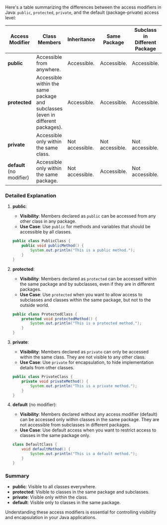 Here's a table summarizing the differences between the access modifiers in Java: `public`, `protected`, `private`, and the default (package-private) access level:

| Access Modifier | Class Members | Inheritance | Same Package | Subclass in Different Package | Outside Package |
|------------------|---------------|-------------|--------------|------------------------------|-----------------|
| **public**       | Accessible from anywhere. | Accessible. | Accessible. | Accessible. | Accessible. |
| **protected**    | Accessible within the same package and subclasses (even in different packages). | Accessible. | Accessible. | Accessible. | Not accessible. |
| **private**      | Accessible only within the same class. | Not accessible. | Not accessible. | Not accessible. | Not accessible. |
| **default** (no modifier) | Accessible only within the same package. | Not accessible. | Accessible. | Not accessible. | Not accessible. |

### Detailed Explanation

1. **public**:
    - **Visibility**: Members declared as `public` can be accessed from any other class in any package.
    - **Use Case**: Use `public` for methods and variables that should be accessible by all classes.

   ```java
   public class PublicClass {
       public void publicMethod() {
           System.out.println("This is a public method.");
       }
   }
   ```

2. **protected**:
    - **Visibility**: Members declared as `protected` can be accessed within the same package and by subclasses, even if they are in different packages.
    - **Use Case**: Use `protected` when you want to allow access to subclasses and classes within the same package, but not to the outside world.

   ```java
   public class ProtectedClass {
       protected void protectedMethod() {
           System.out.println("This is a protected method.");
       }
   }
   ```

3. **private**:
    - **Visibility**: Members declared as `private` can only be accessed within the same class. They are not visible to any other class.
    - **Use Case**: Use `private` for encapsulation, to hide implementation details from other classes.

   ```java
   public class PrivateClass {
       private void privateMethod() {
           System.out.println("This is a private method.");
       }
   }
   ```

4. **default** (no modifier):
    - **Visibility**: Members declared without any access modifier (default) can be accessed only within classes in the same package. They are not accessible from subclasses in different packages.
    - **Use Case**: Use default access when you want to restrict access to classes in the same package only.

   ```java
   class DefaultClass {
       void defaultMethod() {
           System.out.println("This is a default method.");
       }
   }
   ```

### Summary

- **public**: Visible to all classes everywhere.
- **protected**: Visible to classes in the same package and subclasses.
- **private**: Visible only within the class.
- **default**: Visible only to classes in the same package.

Understanding these access modifiers is essential for controlling visibility and encapsulation in your Java applications.